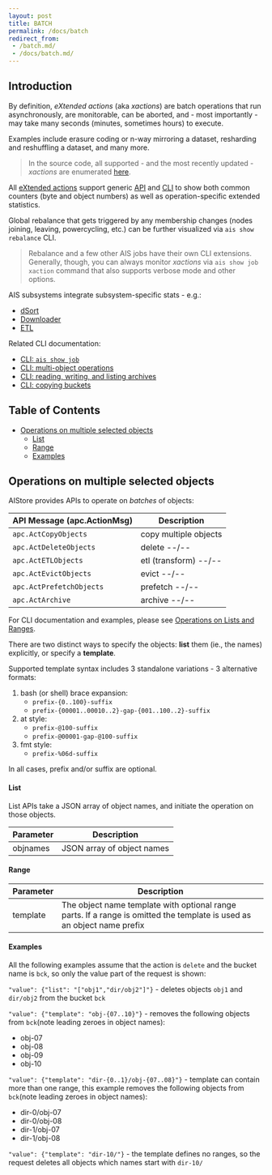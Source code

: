```yaml
---
layout: post
title: BATCH
permalink: /docs/batch
redirect_from:
 - /batch.md/
 - /docs/batch.md/
---
```


## Introduction

By definition,  *eXtended actions* (aka *xactions*) are batch operations that run asynchronously, are monitorable, can be aborted, and - most importantly - may take many seconds (minutes, sometimes hours) to execute.

Examples include erasure coding or n-way mirroring a dataset, resharding and reshuffling a dataset, and many more.

> In the source code, all supported - and the most recently updated - *xactions* are enumerated [here](https://github.com/artashesbalabekyan/aistore/blob/master/xaction/table.go).

All [eXtended actions](/xact/README.md) support generic [API](/api/xaction.go) and [CLI](/docs/cli/job.md#show-job-statistics) to show both common counters (byte and object numbers) as well as operation-specific extended statistics.

Global rebalance that gets triggered by any membership changes (nodes joining, leaving, powercycling, etc.) can be further visualized via `ais show rebalance` CLI.

> Rebalance and a few other AIS jobs have their own CLI extensions. Generally, though, you can always monitor *xactions* via `ais show job xaction` command that also supports verbose mode and other options.

AIS subsystems integrate subsystem-specific stats - e.g.:

* [dSort](/docs/dsort.md)
* [Downloader](/docs/downloader.md)
* [ETL](/docs/etl.md)

Related CLI documentation:

* [CLI: `ais show job`](/docs/cli/job.md)
* [CLI: multi-object operations](/docs/cli/object.md#operations-on-lists-and-ranges)
* [CLI: reading, writing, and listing archives](/docs/cli/object.md)
* [CLI: copying buckets](/docs/cli/bucket.md#copy-bucket)

## Table of Contents
- [Operations on multiple selected objects](#operations-on-multiple-selected-objects)
  - [List](#list)
  - [Range](#range)
  - [Examples](#examples)

## Operations on multiple selected objects

AIStore provides APIs to operate on *batches* of objects:

| API Message (apc.ActionMsg) | Description |
| --- | --- |
| `apc.ActCopyObjects`     | copy multiple objects |
| `apc.ActDeleteObjects`   | delete --/-- |
| `apc.ActETLObjects`      | etl (transform) --/-- |
| `apc.ActEvictObjects`    | evict --/-- |
| `apc.ActPrefetchObjects` | prefetch --/-- |
| `apc.ActArchive`         | archive --/-- |

For CLI documentation and examples, please see [Operations on Lists and Ranges](cli/object.md#operations-on-lists-and-ranges).

There are two distinct ways to specify the objects: **list** them (ie., the names) explicitly, or specify a **template**.

Supported template syntax includes 3 standalone variations - 3 alternative formats:

1. bash (or shell) brace expansion:
   * `prefix-{0..100}-suffix`
   * `prefix-{00001..00010..2}-gap-{001..100..2}-suffix`
2. at style:
   * `prefix-@100-suffix`
   * `prefix-@00001-gap-@100-suffix`
3. fmt style:
   * `prefix-%06d-suffix`

In all cases, prefix and/or suffix are optional.

#### List

List APIs take a JSON array of object names, and initiate the operation on those objects.

| Parameter | Description |
| --- | --- |
| objnames | JSON array of object names |

#### Range

| Parameter | Description |
| --- | --- |
| template | The object name template with optional range parts. If a range is omitted the template is used as an object name prefix |

#### Examples

All the following examples assume that the action is `delete` and the bucket name is `bck`, so only the value part of the request is shown:

`"value": {"list": "["obj1","dir/obj2"]"}` - deletes objects `obj1` and `dir/obj2` from the bucket `bck`

`"value": {"template": "obj-{07..10}"}` - removes the following objects from `bck`(note leading zeroes in object names):

- obj-07
- obj-08
- obj-09
- obj-10

`"value": {"template": "dir-{0..1}/obj-{07..08}"}` - template can contain more than one range, this example removes the following objects from `bck`(note leading zeroes in object names):

- dir-0/obj-07
- dir-0/obj-08
- dir-1/obj-07
- dir-1/obj-08

`"value": {"template": "dir-10/"}` - the template defines no ranges, so the request deletes all objects which names start with `dir-10/`
